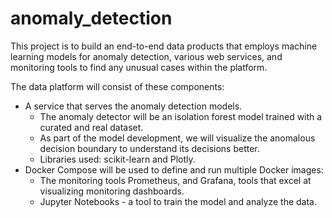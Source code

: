 # anomaly_detection

This project is to build an end-to-end data products that employs machine learning models for anomaly detection, various web services, and monitoring tools to find any unusual cases within the platform.

The data platform will consist of these components:

* A service that serves the anomaly detection models.
	* The anomaly detector will be an isolation forest model trained with a curated and real dataset.
	* As part of the model development, we will visualize the anomalous decision boundary to understand its decisions better.
	* Libraries used: scikit-learn and Plotly.
* Docker Compose will be used to define and run multiple Docker images:
	* The monitoring tools Prometheus, and Grafana, tools that excel at visualizing monitoring dashboards.
	* Jupyter Notebooks - a tool to train the model and analyze the data.

